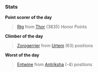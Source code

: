 

### Stats

**Point scorer of the day**
>[Rtg](/#/character/Thor/1609306) from [Thor](/#/ranking/Thor)  (3835) Honor Points


**Climber of the day**
>[Zorogerrier](/#/character/Urtem/1751382) from [Urtem](/#/ranking/Urtem)  (63) positions


**Worst of the day**
>[Entwine](/#/character/Antriksha/509853) from [Antriksha](/#/ranking/Antriksha)  (-4) positions


